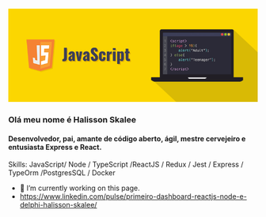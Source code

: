
![Desenvolvedor, pai, amante de código aberto, ágil, mestre cervejeiro e entusiasta Express e React.](https://github.com/h4liss0n/h4liss0n/blob/main/javascript.png)
### Olá meu nome é Halisson Skalee 
#### Desenvolvedor, pai, amante de código aberto, ágil, mestre cervejeiro e entusiasta Express e React.






Skills:  JavaScript/ Node / TypeScript /ReactJS / Redux / Jest / Express / TypeOrm /PostgresSQL / Docker



- 🔭 I’m currently working on this page. 
- https://www.linkedin.com/pulse/primeiro-dashboard-reactjs-node-e-delphi-halisson-skalee/




